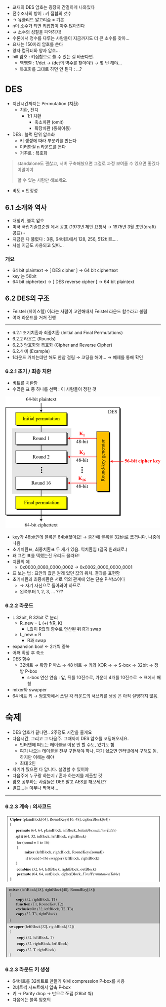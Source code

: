 -	교재의 DES 암호는 굉장히 간결하게 나와있다
-	전수조사의 방어 : 키 집합의 갯수
-	→ 유클리드 알고리즘 = 기본
-	n이 소수가 되면 키집합이 아주 많아진다
-	→ 소수의 성질을 파악하자!
-	수론에서 정수를 다루는 사람들이 지금까지도 더 큰 소수를 찾아...
-	요새는 150자리 암호를 쓴다
-	양자 컴퓨터와 양자 암호...
-	hill 암호 : 키집합으로 쓸 수 있는 걸 바꾼다면.
	-	역행렬 : 1/det → (det의 역수를 찾아야!) → 몇 번 해야...
	-	복호화를 그대로 하면 안 된다 : ...?

DES
===

-	지난시간까지는 Permutation (치환)
	-	치환, 전치
		-	1:1 치환
			-	축소치환 (omit)
			-	확장치환 (중복이동)
-	DES : 블럭 단위 암호화
	-	키 생성에 따라 부분키를 만든다
	-	이러한걸 n 라운드를 돈다
	-	거꾸로 : 복호화

> standalone도 괜찮고, 서버 구축해놨으면 그걸로 과정 보여줄 수 있으면 좋겠다 이말이야
>
> 할 수 있는 사람만 해보세요.

-	비도 = 안정성

6.1 소개와 역사
---------------

-	대칭키, 블록 암호
-	미국 국립기술표준원 에서 공표 (1973년 제안 요청서 → 1975년 3월 초안(draft) 공표) -
-	지금은 다 뚫렸다 : 3중, 64비트에서 128, 256, 512비트....
-	사실 지금도 사용되고 있따...

### 개요

-	64 bit plaintext → \[ DES cipher \] → 64 bit ciphertext
-	key 는 56bit
-	64 bit ciphertext → \[ DES reverse cipher \] → 64 bit plaintext

6.2 DES의 구조
--------------

-	Feistel (페이스텔) 이라는 사람이 고안해내서 Feistel 라운드 함수라고 불림
-	여러 라운드를 거쳐 진행

---

-	6.2.1 초기치환과 최종치환 (Initial and Final Permutations)
-	6.2.2 라운드 (Rounds)
-	6.2.3 암호화와 복호화 (Cipher and Reverse Cipher)
-	6.2.4 예 (Example)
-	1라운드 거치는데만 해도 한참 걸림 → 코딩을 해야... → 예제를 통해 확인

### 6.2.1 초기 / 최종 치환

-	비트를 치환함
-	수많은 표 중 하나를 선택 : 이 사람들이 정한 것

![DES의 일반구조 : 슬라이드에서 가져옴](cipher08-01.png)

-	key가 48bit인데 블록은 64bit잖아요! → 중간에 블록을 32bit로 쪼갭니다. 나중에 나옴
-	초기치환표, 최종치환표 두 개가 있음. 역치환임 (결국 원래대로.)
-	왜 그런 표를 택했는진 우리도 몰라요!
-	치환의 예
	-	0x0000_0080_0000_0002 → 0x0002_0000_0000_0001
-	표 보는 법 : 표안의 값은 원래 있던 값의 위치. 결과를 표현함
-	초기치환과 최종치환은 서로 역의 관계에 있는 단순 P-박스이다
	-	→ 자기 자신으로 돌아와야 하므로
	-	왼쪽부터 1, 2, 3, ... ???

### 6.2.2 라운드

-	L 32bit, R 32bit 로 분리
	-	R_new = L (+) f(R, K)
		-	L값이 R값의 함수로 연산된 뒤 R과 swap
	-	L_new = R
		-	R과 swap
-	expansion box! ← 2개씩 중복
-	어째 확장 후 축소
-	DES 함수
	-	32비트 → 확장 P 박스 → 48 비트 → 키와 XOR → → S-box → 32bit → 정방 P-box
		-	s-box 연산 연습 : 앞, 뒤를 10진수로, 가운데 4개를 10진수로 → 표에서 매칭
-	mixer와 swapper
-	64 비트 키 → 암호화에서 쓰일 각 라운드의 서브키를 생성 은 아직 설명하지 않음.

숙제
====

-	DES 암호가 끝나면.. 2주정도 시간을 줄게요
-	다음시간, 그리고 그 다음주. 그때까지 DES 암호를 코딩해오세요.
	-	인터넷에 떠도는 테이블을 이용 안 할 수도, 있기도 함.
	-	여기 나오는 테이블을 전부 구현해야 하나, 짜기 싫으면 인터넷에서 구해도 됨. 하지만 이해는 해야
	-	최대 2인
-	자기가 짰으면 다 압니다. 설명할 수 있어야
-	다음주에 누구랑 하는지 / 혼자 하는지를 제출할 것
-	암호 공부하는 사람들은 DES 말고 AES를 해보세요?
-	발표...는 아무나 찍어서...

---

### 6.2.3 계속 : 의사코드

![](cipher08_03.png)

![](cipher08_02.png)

### 6.2.3 라운드 키 생성

-	64비트를 32비트로 만들기 위해 compression P-box를 사용
-	2비트씩 시프트해서 압축 P-box
-	키 → Parity drop → 반으로 쪼갬 (28bit 씩)
-	다음에는 블록 암호의
